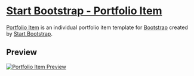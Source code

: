 # [Start Bootstrap - Portfolio Item](https://startbootstrap.com/template-overviews/portfolio-item/)

[Portfolio Item](http://startbootstrap.com/template-overviews/portfolio-item/) is an individual portfolio item template for [Bootstrap](http://getbootstrap.com/) created by [Start Bootstrap](http://startbootstrap.com/).

## Preview

[![Portfolio Item Preview](https://startbootstrap.com/assets/img/templates/portfolio-item.jpg)](https://blackrockdigital.github.io/startbootstrap-portfolio-item/)
